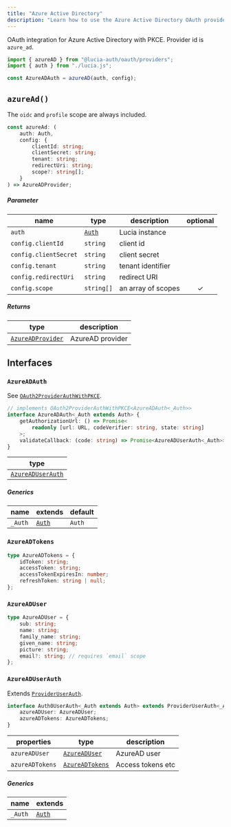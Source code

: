 ```yaml
---
title: "Azure Active Directory"
description: "Learn how to use the Azure Active Directory OAuth provider"
---
```


OAuth integration for Azure Active Directory with PKCE. Provider id is `azure_ad`.

```ts
import { azureAD } from "@lucia-auth/oauth/providers";
import { auth } from "./lucia.js";

const AzureADAuth = azureAD(auth, config);
```

## `azureAd()`

The `oidc` and `profile` scope are always included.

```ts
const azureAd: (
	auth: Auth,
	config: {
		clientId: string;
		clientSecret: string;
		tenant: string;
		redirectUri: string;
		scope?: string[];
	}
) => AzureADProvider;
```

##### Parameter

| name                  | type                                       | description        | optional |
| --------------------- | ------------------------------------------ | ------------------ | :------: |
| `auth`                | [`Auth`](/reference/lucia/interfaces/auth) | Lucia instance     |          |
| `config.clientId`     | `string`                                   | client id          |          |
| `config.clientSecret` | `string`                                   | client secret      |          |
| `config.tenant`       | `string`                                   | tenant identifier  |          |
| `config.redirectUri`  | `string`                                   | redirect URI       |          |
| `config.scope`        | `string[]`                                 | an array of scopes |    ✓     |

##### Returns

| type                                  | description      |
| ------------------------------------- | ---------------- |
| [`AzureADProvider`](#azureadprovider) | AzureAD provider |

## Interfaces

### `AzureADAuth`

See [`OAuth2ProviderAuthWithPKCE`](/reference/oauth/interfaces/oauth2providerauthwithpkce).

```ts
// implements OAuth2ProviderAuthWithPKCE<AzureADAuth<_Auth>>
interface AzureADAuth<_Auth extends Auth> {
	getAuthorizationUrl: () => Promise<
		readonly [url: URL, codeVerifier: string, state: string]
	>;
	validateCallback: (code: string) => Promise<AzureADUserAuth<_Auth>>;
}
```

| type                                  |
| ------------------------------------- |
| [`AzureADUserAuth`](#azureaduserauth) |

##### Generics

| name    | extends                                    | default |
| ------- | ------------------------------------------ | ------- |
| `_Auth` | [`Auth`](/reference/lucia/interfaces/auth) | `Auth`  |

### `AzureADTokens`

```ts
type AzureADTokens = {
	idToken: string;
	accessToken: string;
	accessTokenExpiresIn: number;
	refreshToken: string | null;
};
```

### `AzureADUser`

```ts
type AzureADUser = {
	sub: string;
	name: string;
	family_name: string;
	given_name: string;
	picture: string;
	email?: string; // requires `email` scope
};
```

### `AzureADUserAuth`

Extends [`ProviderUserAuth`](/reference/oauth/interfaces/provideruserauth).

```ts
interface Auth0UserAuth<_Auth extends Auth> extends ProviderUserAuth<_Auth> {
	azureADUser: AzureADUser;
	azureADTokens: AzureADTokens;
}
```

| properties      | type                              | description       |
| --------------- | --------------------------------- | ----------------- |
| `azureADUser`   | [`AzureADUser`](#azureaduser)     | AzureAD user      |
| `azureADTokens` | [`AzureADTokens`](#azureadtokens) | Access tokens etc |

##### Generics

| name    | extends                                    |
| ------- | ------------------------------------------ |
| `_Auth` | [`Auth`](/reference/lucia/interfaces/auth) |
